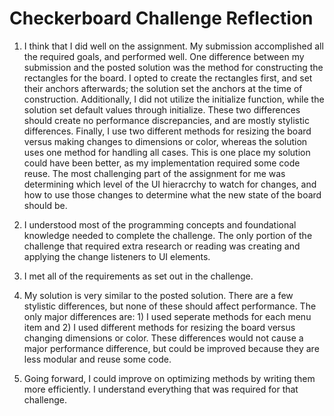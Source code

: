 # Checkerboard Challenge Reflection
1. I think that I did well on the assignment. My submission accomplished all the required goals, and performed well. One difference between my submission and the posted solution was the method for constructing the rectangles for the board. I opted to create the rectangles first, and set their anchors afterwards; the solution set the anchors at the time of construction. Additionally, I did not utilize the initialize function, while the solution set default values through initialize. These two differences should create no performance discrepancies, and are mostly stylistic differences. Finally, I use two different methods for resizing the board versus making changes to dimensions or color, whereas the solution uses one method for handling all cases. This is one place my solution could have been better, as my implementation required some code reuse. The most challenging part of the assignment for me was determining which level of the UI hieracrchy to watch for changes, and how to use those changes to determine what the new state of the board should be.

2. I understood most of the programming concepts and foundational knowledge needed to complete the challenge. The only portion of the challenge that required extra research or reading was creating and applying the change listeners to UI elements.

3. I met all of the requirements as set out in the challenge.

4. My solution is very similar to the posted solution. There are a few stylistic differences, but none of these should affect performance. The only major differences are: 1) I used seperate methods for each menu item and 2) I used different methods for resizing the board versus changing dimensions or color. These differences would not cause a major performance difference, but could be improved because they are less modular and reuse some code.

5. Going forward, I could improve on optimizing methods by writing them more efficiently. I understand everything that was required for that challenge.
